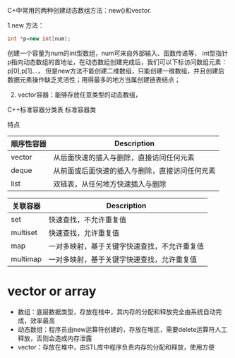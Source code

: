 C+中常用的两种创建动态数组方法：new()和vector.

1.new 方法：
```cpp
int *p=new int[num];
```
创建一个容量为num的int型数组，num可来自外部输入、函数传递等，
int型指针p指向动态数组的首地址，在动态数组创建完成后，我们可以下标访问数组元素：p[0],p[1]...，
但是new方法不能创建二维数组，只能创建一维数组，并且创建后数据元素操作缺乏灵活性；用得最多的地方当属创建链表结点；

2. vector容器：能够存放任意类型的动态数组，

C++标准容器分类表
标准容器类

特点

| 顺序性容器 | Description |
|--------- | -------- |
| vector | 从后面快速的插入与删除，直接访问任何元素 |
| deque | 从前面或后面快速的插入与删除，直接访问任何元素 |
| list | 双链表，从任何地方快速插入与删除 |

| 关联容器| Description|
|--------- | -------- |
set | 快速查找，不允许重复值
multiset | 快速查找，允许重复值
map | 一对多映射，基于关键字快速查找，不允许重复值
multimap | 一对多映射，基于关键字快速查找，允许重复值

# vector or array 
* 数组：底层数据类型，存放在栈中，其内存的分配和释放完全由系统自动完成，效率最高
* 动态数组：程序员由new运算符创建的，存放在堆区，需要delete运算符人工释放，否则会造成内存泄露
* vector：存放在堆中，由STL库中程序负责内存的分配和释放，使用方便
